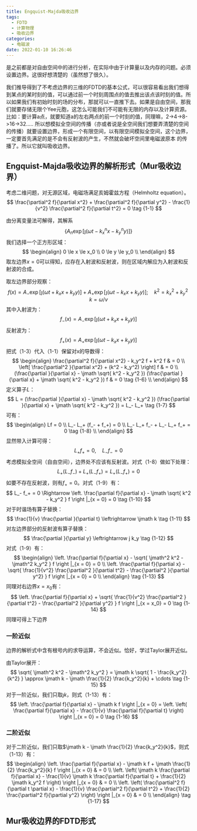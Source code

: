 ```yaml
---
title: Engquist-Majda吸收边界
tags:
  - FDTD
  - 计算物理
  - 吸收边界
categories:
  - 电磁波
date: 2022-01-10 16:26:46
---
```



是之前都是对自由空间中的进行分析，在实际中由于计算量以及内存的问题。必须设置边界。这很好想清楚的（虽然想了很久）。

我们推导得到了不考虑边界的三维的FDTD的基本公式，可以很容易看出我们想得到某点的某时刻的值，可以通过前一个时刻周围点的值去推出该点该时刻的值。所以如果我们有初始时刻的场的分布，那就可以一直推下去。如果是自由空间，那我们就要存储无限个Yee元胞，这怎么可能我们不可能有无限的内存以及计算资源。比如：要计算a点，就要知道a的左右两点的前一个时刻的值，同理嘛，2->4->8->16->32..... 所以想模拟全空间的传播（亦或者说是全空间我们想要弄清楚的空间的传播）就要设置边界，形成一个有限空间，以有限空间模拟全空间，这个边界，一定要首先满足的是不会有反射波的产生，不然就会破坏空间里电磁波原本 的传播了。所以它就叫吸收边界。

## Engquist-Majda吸收边界的解析形式（Mur吸收边界）

考虑二维问题，对无源区域，电磁场满足亥姆霍兹方程（Helmholtz equation）。
$$
\frac{\partial^2 f}{\partial x^2} + \frac{\partial^2 f}{\partial y^2} - \frac{1}{v^2} \frac{\partial^2 f}{\partial t^2} = 0 \tag {1-1}
$$


由分离变量法可解得，其解系
$$
\left\{ A_n \exp{[ \jmath (\omega t - k^n_x x - k^n_y y) ]} \right\} \tag {1-2}
$$
我们选择一个正方形区域：
$$
\begin{align}
	0 \le x \le x_0 \\
	0 \le y \le y_0 \\
\end{align}
$$
取左边界$x = 0$可以得知，应存在入射波和反射波，则在区域内解应为入射波和反射波的合成。

取左边界部分观察：
$$
f(x) = A_- \exp{[ \jmath (\omega t + k_x x + k_y y) ]} + A_+ \exp{[ \jmath (\omega t - k_x x + k_y y) ]} ; \quad k^2 = k_x^2 + k_y^2 \; k = \omega / v \tag {1-3}
$$
其中入射波为：
$$
f_- (x) = A_- \exp{[ \jmath (\omega t + k_x x + k_y y) ]} \tag {1-4}
$$
反射波为：
$$
f_+ (x) =  A_+ \exp{[ \jmath (\omega t - k_x x + k_y y) ]} \tag {1-5}
$$
把式（1-3）代入（1-1）保留对x的导数得：
$$
\begin{align}
	\frac{\partial^2 f}{\partial x^2} - k_y^2 f + k^2 f & = 0 \\
	\left[ \frac{\partial^2 }{\partial x^2} + (k^2 - k_y^2) \right] f & = 0 \\
	(\frac{\partial }{\partial x} - \jmath \sqrt{ k^2 - k_y^2 }) (\frac{\partial }{\partial x} + \jmath \sqrt{ k^2 - k_y^2 }) f & = 0 \tag {1-6} \\
\end{align}
$$
定义算子$L$：
$$
L = (\frac{\partial }{\partial x} - \jmath \sqrt{ k^2 - k_y^2 }) (\frac{\partial }{\partial x} + \jmath \sqrt{ k^2 - k_y^2 }) = L_- L_+ \tag {1-7}
$$
可有：
$$
\begin{align}
	Lf = 0 \\
	L_- L_+ (f_- + f_+) = 0 \\
	L_- L_+ f_- + L_- L_+ f_+ = 0 \tag {1-8} \\
\end{align}
$$
显然带入计算可得：
$$
L_+ f_+ = 0 , \quad L_- f_- = 0
$$
考虑模拟全空间（自由空间），边界处不应该有反射波。对式（1-8）做如下处理：
$$
L_+ (L_- f_-) + L_+ (L_- f_+) = L_+ (L_- f_+) = 0 \tag {1-9}
$$
如要不存在反射波，则有$f_+ = 0$。对式（1-9）有：
$$
L_- f_+ = 0 \Rightarrow \left. \frac{\partial f}{\partial x} - \jmath \sqrt{ k^2 - k_y^2 } f \right |_{x = 0}  = 0 \tag {1-10}
$$
对于时谐场有算子替换：
$$
\frac{1}{v} \frac{\partial }{\partial t} \leftrightarrow \jmath k \tag {1-11}
$$
对左边界部分的反射波有算子替换：
$$
\frac{\partial }{\partial y} \leftrightarrow j k_y \tag {1-12}
$$
对式（1-9）有：
$$
\begin{align}
	\left. \frac{\partial f}{\partial x} - \sqrt{ \jmath^2 k^2 - \jmath^2 k_y^2 } f \right |_{x = 0} = 0 \\
	\left. \frac{\partial f}{\partial x} - \sqrt{ \frac{1}{v^2} \frac{\partial^2 }{\partial t^2} - \frac{\partial^2 }{\partial y^2} } f \right |_{x = 0} = 0 \\
\end{align} \tag {1-13}
$$
同理对右边界$x = x_0$有：
$$
\left. \frac{\partial f}{\partial x} + \sqrt{ \frac{1}{v^2} \frac{\partial^2 }{\partial t^2} - \frac{\partial^2 }{\partial y^2} } f \right |_{x = x_0} = 0 \tag {1-14}
$$
同理可得上下边界

### 一阶近似

边界的解析式中含有根号内的求导运算，不会近似。恰好，学过Taylor展开近似。

由Taylor展开：
$$
\sqrt{ \jmath^2 k^2 - \jmath^2 k_y^2 } = \jmath k \sqrt{ 1 - \frac{k_y^2}{k^2} } \approx \jmath k  - \jmath \frac{1}{2} \frac{k_y^2}{k} + \cdots \tag {1-15}
$$
对于一阶近似，我们只取$\jmath k$，则式（1-13）有：
$$
\left. \frac{\partial f}{\partial x} - \jmath k f \right |_{x = 0} = \left. \left( \frac{\partial f}{\partial x} - \frac{1}{v} \frac{\partial f}{\partial t} \right) \right |_{x = 0} =  0 \tag {1-16}
$$

### 二阶近似

对于二阶近似，我们只取$\jmath k  - \jmath \frac{1}{2} \frac{k_y^2}{k}$，则式（1-13）有：
$$
\begin{align}
	\left. \frac{\partial f}{\partial x} - \jmath k f + \jmath \frac{1}{2} \frac{k_y^2}{k} f \right |_{x = 0} & = 0 \\
	\left. \left( \jmath k \frac{\partial f}{\partial x} - \frac{1}{v} \jmath k \frac{\partial f}{\partial t} + \frac{1}{2} \jmath k_y^2 f \right) \right |_{x = 0} & = 0 \\
	\left. \left( \frac{\partial^2 f}{\partial t \partial x} - \frac{1}{v} \frac{\partial^2 f}{\partial t^2} + \frac{1}{2} \frac{\partial^2 f}{\partial y^2} \right) \right |_{x = 0} & = 0 \\
\end{align} \tag {1-17}
$$

## Mur吸收边界的FDTD形式

